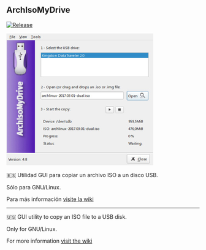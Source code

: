 ## ArchIsoMyDrive

[![Release](https://img.shields.io/github/v/release/daltomi/ArchIsoMyDrive)](https://github.com/daltomi/ArchIsoMyDrive/releases/latest)


<img src="https://github.com/daltomi/ArchIsoMyDrive/raw/master/screenshot/main.jpg"/>

:es: Utilidad GUI para copiar un archivo ISO a un disco USB.

Sólo para GNU/Linux.

Para más información [visite la wiki](https://github.com/daltomi/ArchIsoMyDrive/wiki/Espa%C3%B1ol)

---

:us: GUI utility to copy an ISO file to a USB disk.

Only for GNU/Linux.

For more information [visit the wiki](https://github.com/daltomi/ArchIsoMyDrive/wiki/English)
